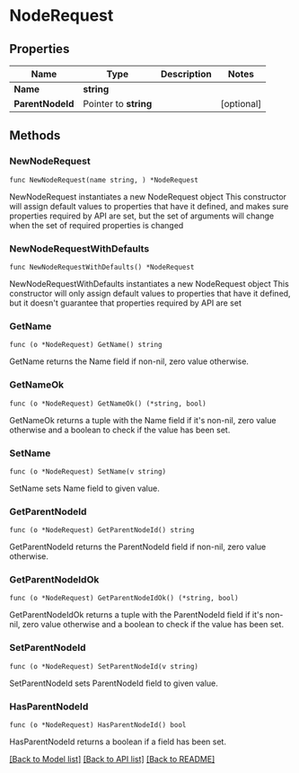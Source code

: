 # NodeRequest

## Properties

Name | Type | Description | Notes
------------ | ------------- | ------------- | -------------
**Name** | **string** |  | 
**ParentNodeId** | Pointer to **string** |  | [optional] 

## Methods

### NewNodeRequest

`func NewNodeRequest(name string, ) *NodeRequest`

NewNodeRequest instantiates a new NodeRequest object
This constructor will assign default values to properties that have it defined,
and makes sure properties required by API are set, but the set of arguments
will change when the set of required properties is changed

### NewNodeRequestWithDefaults

`func NewNodeRequestWithDefaults() *NodeRequest`

NewNodeRequestWithDefaults instantiates a new NodeRequest object
This constructor will only assign default values to properties that have it defined,
but it doesn't guarantee that properties required by API are set

### GetName

`func (o *NodeRequest) GetName() string`

GetName returns the Name field if non-nil, zero value otherwise.

### GetNameOk

`func (o *NodeRequest) GetNameOk() (*string, bool)`

GetNameOk returns a tuple with the Name field if it's non-nil, zero value otherwise
and a boolean to check if the value has been set.

### SetName

`func (o *NodeRequest) SetName(v string)`

SetName sets Name field to given value.


### GetParentNodeId

`func (o *NodeRequest) GetParentNodeId() string`

GetParentNodeId returns the ParentNodeId field if non-nil, zero value otherwise.

### GetParentNodeIdOk

`func (o *NodeRequest) GetParentNodeIdOk() (*string, bool)`

GetParentNodeIdOk returns a tuple with the ParentNodeId field if it's non-nil, zero value otherwise
and a boolean to check if the value has been set.

### SetParentNodeId

`func (o *NodeRequest) SetParentNodeId(v string)`

SetParentNodeId sets ParentNodeId field to given value.

### HasParentNodeId

`func (o *NodeRequest) HasParentNodeId() bool`

HasParentNodeId returns a boolean if a field has been set.


[[Back to Model list]](../README.md#documentation-for-models) [[Back to API list]](../README.md#documentation-for-api-endpoints) [[Back to README]](../README.md)


